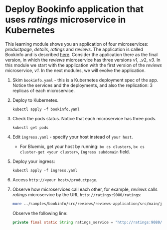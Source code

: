 # Deploy Bookinfo application that uses _ratings_ microservice in Kubernetes

This learning module shows you an application of four microservices: _productpage_, _details_, _ratings_ and _reviews_. The application is called Bookinfo and is described [here](https://istio.io/docs/guides/bookinfo.html). Consider the application there as the final version, in which the _reviews_ microservice has three versions _v1_, _v2, _v3_. In this module we start with the application with the first version of the _reviews_ microservice, _v1_. In the next modules, we will evolve the application.

1. Skim `bookinfo.yaml` - this is a Kubernetes deployment spec of the app. Notice the services and the deployments, and also the replication: 3 replicas of each microservice.

1. Deploy to Kubernetes.
   ```
   kubectl apply -f bookinfo.yaml
   ```
1. Check the pods status. Notice that each microservice has three pods.
   ```
   kubectl get pods
   ```
1. Edit `ingress.yaml` - specify your host instead of `your host`.
    * For Bluemix, get your host by running: `bx cs clusters`, `bx cs cluster-get <your cluster>`, `Ingress subdomain` field.

1. Deploy your ingress:
   ```
   kubectl apply -f ingress.yaml
   ```

1. Access `http://<your host>/productpage`.

1. Observe how microservices call each other, for example, _reviews_ calls _ratings_ microservice by the URL `http://ratings:9080/ratings`:
   ```bash
   more ../samples/bookinfo/src/reviews/reviews-application/src/main/java/application/rest/LibertyRestEndpoint.java
   ```

   Observe the following line:
   ```java
   private final static String ratings_service = "http://ratings:9080/ratings";
   ```
